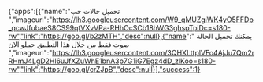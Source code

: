 {"apps":[{"name":"تحميل حالات حب
","imageurl":"https://lh3.googleusercontent.com/W9_qMUZgiWK4yO5FFDp_qcwJfubaeS8CS99qtVXvVPa-RHhOcSCb18hWG3ghspTpiDc=s180-rw","link":"https://goo.gl/b2zMTH","desc":null},{"name":" يمكنك تحميل الحالة صوت  فقط من  خلال  هذا التطبيق حملو الان ","imageurl":"https://lh3.googleusercontent.com/3QHXLttplVFo4AjJu7Qm2rRHmJ4LgD2Hl6uJfXZuWhE1bnA3p7G1iG7Egz4dD_zlKoo=s180-rw","link":"https://goo.gl/crZJpB","desc":null}],"success":1}
